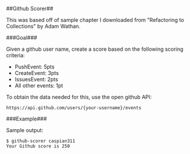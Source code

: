 ##Github Scorer##

This was based off of sample chapter I downloaded from "Refactoring to Collections" by Adam Wathan.

###Goal###

Given a github user name, create a score based on the following scoring criteria:

* PushEvent: 5pts
* CreateEvent: 3pts
* IssuesEvent: 2pts
* All other events: 1pt

To obtain the data needed for this, use the open github API:

    https://api.github.com/users/{your-username}/events

###Example###

Sample output:

    $ github-scorer caspian311
    Your Github score is 250

